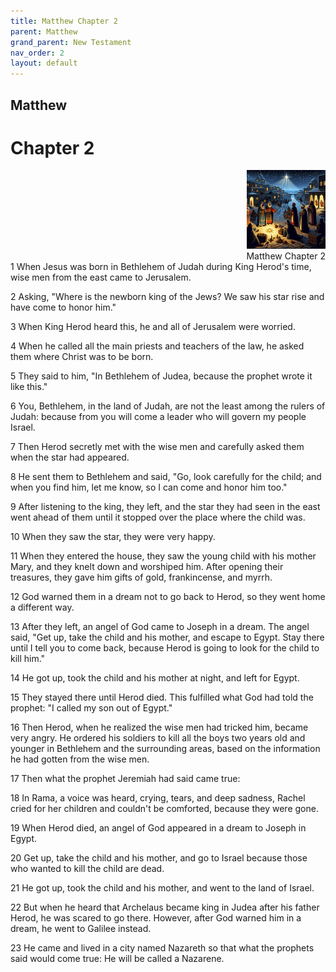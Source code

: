 ```yaml
---
title: Matthew Chapter 2
parent: Matthew
grand_parent: New Testament
nav_order: 2
layout: default
---
```


## Matthew

# Chapter 2

<div style="clear: both; text-align: right;">
    <img src="/assets/Image/Matthew/500/2.jpg" alt="Matthew Chapter 2" class="chapter-image" style="max-width: 25%; height: auto;"/>
    <figcaption style="font-size: 14px;">Matthew Chapter 2</figcaption>
</div>
1 When Jesus was born in Bethlehem of Judah during King Herod's time, wise men from the east came to Jerusalem.

2 Asking, "Where is the newborn king of the Jews? We saw his star rise and have come to honor him."

3 When King Herod heard this, he and all of Jerusalem were worried.

4 When he called all the main priests and teachers of the law, he asked them where Christ was to be born.

5 They said to him, "In Bethlehem of Judea, because the prophet wrote it like this."

6 You, Bethlehem, in the land of Judah, are not the least among the rulers of Judah: because from you will come a leader who will govern my people Israel.

7 Then Herod secretly met with the wise men and carefully asked them when the star had appeared.

8 He sent them to Bethlehem and said, "Go, look carefully for the child; and when you find him, let me know, so I can come and honor him too."

9 After listening to the king, they left, and the star they had seen in the east went ahead of them until it stopped over the place where the child was.

10 When they saw the star, they were very happy.

11 When they entered the house, they saw the young child with his mother Mary, and they knelt down and worshiped him. After opening their treasures, they gave him gifts of gold, frankincense, and myrrh.

12 God warned them in a dream not to go back to Herod, so they went home a different way.

13 After they left, an angel of God came to Joseph in a dream. The angel said, "Get up, take the child and his mother, and escape to Egypt. Stay there until I tell you to come back, because Herod is going to look for the child to kill him."

14 He got up, took the child and his mother at night, and left for Egypt.

15 They stayed there until Herod died. This fulfilled what God had told the prophet: "I called my son out of Egypt."

16 Then Herod, when he realized the wise men had tricked him, became very angry. He ordered his soldiers to kill all the boys two years old and younger in Bethlehem and the surrounding areas, based on the information he had gotten from the wise men.

17 Then what the prophet Jeremiah had said came true:

18 In Rama, a voice was heard, crying, tears, and deep sadness, Rachel cried for her children and couldn't be comforted, because they were gone.

19 When Herod died, an angel of God appeared in a dream to Joseph in Egypt.

20 Get up, take the child and his mother, and go to Israel because those who wanted to kill the child are dead.

21 He got up, took the child and his mother, and went to the land of Israel.

22 But when he heard that Archelaus became king in Judea after his father Herod, he was scared to go there. However, after God warned him in a dream, he went to Galilee instead.

23 He came and lived in a city named Nazareth so that what the prophets said would come true: He will be called a Nazarene.


